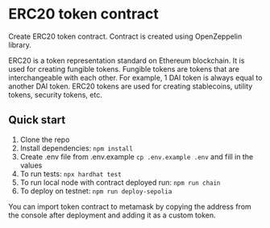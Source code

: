 # ERC20 token contract

Create ERC20 token contract. Contract is created using OpenZeppelin library.

ERC20 is a token representation standard on Ethereum blockchain. It is used for creating fungible tokens. Fungible tokens are tokens that are interchangeable with each other. For example, 1 DAI token is always equal to another DAI token. ERC20 tokens are used for creating stablecoins, utility tokens, security tokens, etc.

## Quick start
1. Clone the repo
2. Install dependencies: `npm install`
3. Create .env file from .env.example `cp .env.example .env` and fill in the values
4. To run tests: `npx hardhat test`
5. To run local node with contract deployed run: `npm run chain`
6. To deploy on testnet: `npm run deploy-sepolia`

You can import token contract to metamask by copying the address from the console after deployment and adding it as a custom token.